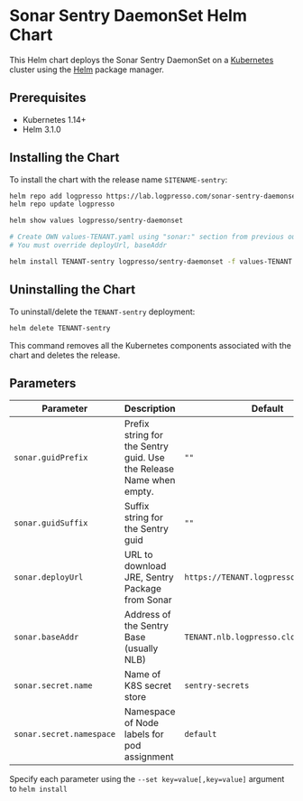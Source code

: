 # Sonar Sentry DaemonSet Helm Chart

This Helm chart deploys the Sonar Sentry DaemonSet on a [Kubernetes](http://kubernetes.io) cluster using the [Helm](https://helm.sh) package manager.

## Prerequisites

- Kubernetes 1.14+
- Helm 3.1.0

## Installing the Chart

To install the chart with the release name `SITENAME-sentry`:

```bash
helm repo add logpresso https://lab.logpresso.com/sonar-sentry-daemonset
helm repo update logpresso

helm show values logpresso/sentry-daemonset

# Create OWN values-TENANT.yaml using "sonar:" section from previous output
# You must override deployUrl, baseAddr

helm install TENANT-sentry logpresso/sentry-daemonset -f values-TENANT.yaml
```


## Uninstalling the Chart

To uninstall/delete the `TENANT-sentry` deployment:

```bash
helm delete TENANT-sentry
```

This command removes all the Kubernetes components associated with the chart and deletes the release.

## Parameters

| Parameter | Description | Default |
| --------- | ----------- | ------- |
| `sonar.guidPrefix` | Prefix string for the Sentry guid. Use the Release Name when empty. | `""` |
| `sonar.guidSuffix` | Suffix string for the Sentry guid | `""` |
| `sonar.deployUrl` | URL to download JRE, Sentry Package from Sonar | `https://TENANT.logpresso.cloud:44300` |
| `sonar.baseAddr` | Address of the Sentry Base (usually NLB) | `TENANT.nlb.logpresso.cloud` |
| `sonar.secret.name` | Name of K8S secret store | `sentry-secrets` |
| `sonar.secret.namespace` | Namespace of Node labels for pod assignment | `default` |

Specify each parameter using the `--set key=value[,key=value]` argument to `helm install`